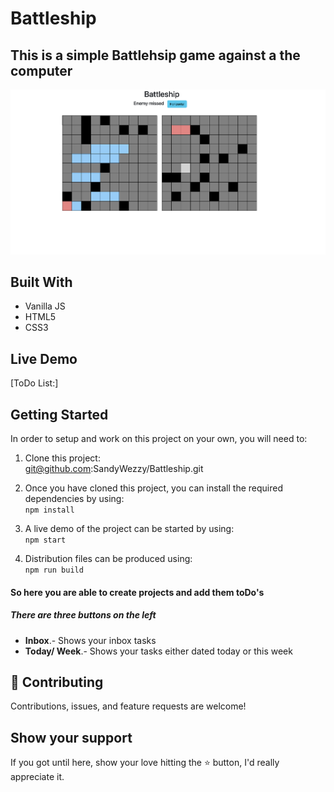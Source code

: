 # Battleship

## This is a simple Battlehsip game against a the computer

<div align="center"><img src="./Screenshot.png" alt="screenshot of website" width="900" /></div>

## Built With 

- Vanilla JS
- HTML5
- CSS3


## Live Demo

[ToDo List:]


## Getting Started

In order to setup and work on this project on your own, you will need to:

1. Clone this project:  
git@github.com:SandyWezzy/Battleship.git

2. Once you have cloned this project, you can install the required dependencies by using:  
`npm install`

3. A live demo of the project can be started by using:  
`npm start`

4. Distribution files can be produced using:  
`npm run build`



#### So here you are able to create projects and add them toDo's

##### There are three buttons on the left
- **Inbox**.- Shows your inbox tasks
- **Today/ Week**.- Shows your tasks either dated today or this week

## 🤝 Contributing

Contributions, issues, and feature requests are welcome!

## Show your support

If you got until here, show your love hitting the ⭐️ button, I'd really appreciate it.
